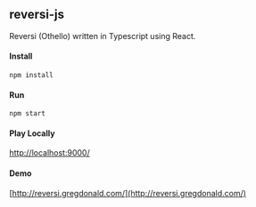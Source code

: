 ## reversi-js

Reversi (Othello) written in Typescript using React.

#### Install

``
npm install
``

#### Run

``
npm start
``

#### Play Locally

[http://localhost:9000/](http://localhost:9000/)

#### Demo

[http://reversi.gregdonald.com/](http://reversi.gregdonald.com/)
